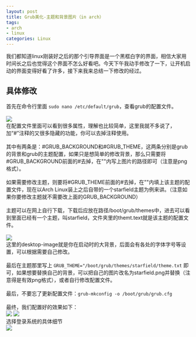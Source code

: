 ```yaml
---
layout: post
title: Grub美化-主题和背景图片（in arch）
tags:
- arch
- linux
categories: Linux
---
```

我们都知道linux刚装好之后的那个引导界面是一个黑框白字的界面，相信大家用时间长之后也觉得这个界面不怎么好看吧。今天下午我动手修改了一下，让开机启动的界面变得好看了许多，接下来我来总结一下修改的经过。

## 具体修改

首先在命令行里面 `sudo nano /etc/default/grub`，查看grub的配置文件。<br><br/>
![](https://raw.githubusercontent.com/zxc479773533/zxc479773533.github.io/master/_posts/images/Grub-background-01.png)
<br/>在配置文件里面可以看到很多属性，理解也比较简单，这里我就不多说了，加“#”注释的又很多隐藏的功能，你可以去掉注释使用。<br/><br/>
其中有两条是：#GRUB_BACKGROUND和#GRUB_THEME，这两条分别是grub的背景和grub的主题配置，如果只是想简单的修改背景，那么只需要将#GRUB_BACKGROUND前面的#去掉，在""内写上图片的路径即可（注意是png格式）。<br/><br/>
如果需要修改主题，则要将#GRUB_THEME前面的#去掉，在""内填上该主题的配置文件，现在以Arch Linux装上之后自带的一个starfield主题为例来讲。（注意如果你要修改主题就不需要改上面的GRUB_BACKGROUND）<br/><br/>
主题可以在网上自行下载，下载后应放在路径/boot/grub/themes中，进去可以看到里面已经有一个主题，叫starfield，文件夹里的themt.text就是该主题的配置文件。<br/><br/>
![](https://raw.githubusercontent.com/zxc479773533/zxc479773533.github.io/master/_posts/images/Grub-background-02.png)
<br/>这里的desktop-image就是你在启动时的大背景，后面会有各处的字体字号等设置，可以根据需要自己修改。<br/><br/>
最后在主题那里写上 `GRUB_THEME="/boot/grub/themes/starfield/theme.txt` 即可，如果想要替换自己的背景，可以把自己的图片改名为starfield.png并替换（注意得是有效png格式），或者自行修改配置文件。<br/><br/>
最后，不要忘了更新配置文件：`grub-mkconfig -o /boot/grub/grub.cfg`<br/><br/>
最终，我们配置好的效果如下：<br/>
![](https://raw.githubusercontent.com/zxc479773533/zxc479773533.github.io/master/_posts/images/Grub-background-03.png)
![](https://raw.githubusercontent.com/zxc479773533/zxc479773533.github.io/master/_posts/images/Grub-background-04.png)
<br/>选择登录系统的具体细节<br/>
![](https://raw.githubusercontent.com/zxc479773533/zxc479773533.github.io/master/_posts/images/Grub-background-05.png)